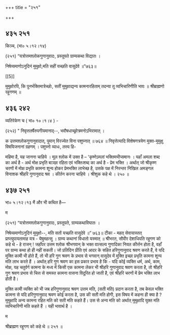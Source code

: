 +++
title = "२५१"

+++


## ४३५ २५१
किञ्च, (भा० ५।१२।१४) 

(२५१) “यत्रोत्तमश्लोकगुणानुवादः, प्रस्तूयते ग्राम्यकथा विद्यातः । 

निषेव्यमाणोऽनुदिनं मुमुक्षो,मति सहीं यच्छति वासुदेवे ॥”७६३॥ 

[[5]]

मुमुक्षोरपि, कि पुनर्भक्तिमात्रेच्छोः, सतीं मुमुक्षाद्यन्य कामनारहिताम् तदन्या तु व्यभिचारिणीति भावः ॥ श्रीब्राह्मणो रहूगणम् ॥ 


## ४३६ २४२
व्यतिरेकेण च ( भा० १०।१।४ ) - 

(२५२) " निवृत्ततर्षैरुपगीयमानाद्--, भवौषधाच्छ्रोत्रमनोऽभिरामात् । 

क उत्तमश्लोकगुणानुवादात्, पुमान् विरज्येत विना पशुघ्नात् ॥ ७६४ ॥ निवृत्तेत्यादि विशेषणत्रयेण मुक्त-मुमुक्षु विषयिजनानां ग्रहणम् । पशुघ्नो व्याधः, तस्य हि- 

महिमा है, यह जानना चाहिये । मूल श्लोक में उक्त है – 'कृष्णेऽमलां भक्तिमभीप्समानः । यहाँ अमला शब्द का अर्थ है - अर्थ मोक्ष प्रभृति बाञ्छा रहिता एवं भक्तिःशब्द का अर्थ है - प्रेम भक्ति । अर्थात् जो श्रीकृष्ण चरणों में मोक्ष प्रभृति कामना शून्य होकर प्रेमभक्ति लाभेच्छ है, उसके पक्ष में निरन्तर निखिल अमङ्गल विनाशक श्रीहरि गुणानुवाद श्रव । कीर्तन करना चाहिये । श्रीशुक कहे थे । २५० ॥ 


## ४३७ २५१
भा० ५।१२।१३ मैं और भी कथित है— 

म 

(२५१) “यत्रोत्तमश्लोकगुणानुवादः, प्रस्तूयते, ग्राम्यकथाविघातः । 

निषेव्यमाणोऽनुदिनं मुमुक्षो--, मति सतों यच्छति वासुदेवे ॥” ७६३॥ टीका - महत् सेवायास्तत् प्राप्त्युपायतामाह यत्र - येषुमहत्सु । ग्राम्य कथानां विधातो यस्मात् ॥ श्रीभरत, सौवीर देशाधिपति रहूगण को कहे थे - हे राजन् ! जहाँपर उत्तम श्लोक श्रीभगवान् के भक्त वात्सल्य गुणादिका नियत कीर्त्तन होता है, वहाँ पर ग्राम्य कथा हो ही नहीं सकती। जो प्रतिदिन प्रीति एवं आदर के सहित हरिगुणानुवाद श्रवण करते हैं, वे यदि मुक्ति कामी भी होते हैं, तो भी हरि गुण श्रवण के प्रभाव से भगवान् वासुदेव में मुक्ति इच्छा प्रभृति कामना शून्य मति लाभ करते हैं । अर्थात् हरि गुण श्रवण का इस प्रकार प्रभाव है कि - यदि कोई व्यक्ति धर्म, अर्थ, काम, मोक्ष, यह चतुर्वर्ग कामना के मध्य में किसी एक कामना लेकर भी श्रीहरि गुणानुवाद श्रवण करता है, तो श्रीहरि गुण श्रवण प्रभाव से चित्त से समस्त कामना वासना विदूरित हो जाती है, एवं श्रीहरि चरणों में प्रेम भक्ति लाभ होती है। 

मुक्ति कामी व्यक्ति को भी जब हरिगुणानुवाद श्रवण उत्तम मति, (सती मति) प्रदान करता है, तब केवल भक्ति कामना से यदि हरिगुणानुवाद श्रवण कोई करता है, उस की सती मति होगी, इस विषय में कहना ही क्या है ? मुमुक्षादि अन्य कामना रहित मति को सती मति कहते हैं। उस से अन्य मति को अर्थात् मुमुक्षादि युक्त मति व्यभिचारिणी मति कहते हैं । यही भावार्थ है । 

म 

श्रीब्राह्मण रहूगण को कहे थे ॥ २५१ ॥ 
